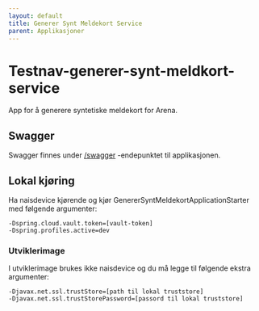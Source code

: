 ```yaml
---
layout: default
title: Generer Synt Meldekort Service
parent: Applikasjoner
---
```


# Testnav-generer-synt-meldkort-service
App for å generere syntetiske meldekort for Arena.

## Swagger
Swagger finnes under [/swagger](https://testnav-generer-synt-meldekort-service.dev.intern.nav.no/swagger-ui.html) -endepunktet til applikasjonen.

## Lokal kjøring
Ha naisdevice kjørende og kjør GenererSyntMeldekortApplicationStarter med følgende argumenter:
```
-Dspring.cloud.vault.token=[vault-token]
-Dspring.profiles.active=dev
```

### Utviklerimage
I utviklerimage brukes ikke naisdevice og du må legge til følgende ekstra argumenter:
```
-Djavax.net.ssl.trustStore=[path til lokal truststore]
-Djavax.net.ssl.trustStorePassword=[passord til lokal truststore]
```
